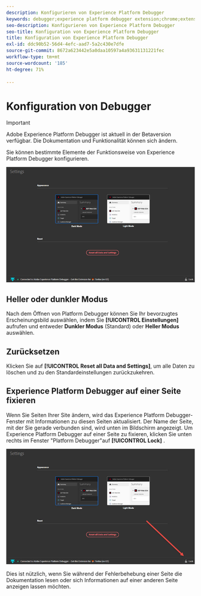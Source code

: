 ```yaml
---
description: Konfigurieren von Experience Platform Debugger
keywords: debugger;experience platform debugger extension;chrome;extension;configure
seo-description: Konfigurieren von Experience Platform Debugger
seo-title: Konfiguration von Experience Platform Debugger
title: Konfiguration von Experience Platform Debugger
exl-id: ddc90b52-56d4-4efc-aad7-5a2c430e7dfe
source-git-commit: 8672a623442e5a0daa10597a4a93631131221fec
workflow-type: tm+mt
source-wordcount: '185'
ht-degree: 71%

---
```


# Konfiguration von Debugger

>[!IMPORTANT]
>
>Adobe Experience Platform Debugger ist aktuell in der Betaversion verfügbar. Die Dokumentation und Funktionalität können sich ändern.

Sie können bestimmte Elemente der Funktionsweise von Experience Platform Debugger konfigurieren.

![](assets/settings.jpg)

## Heller oder dunkler Modus

Nach dem Öffnen von Platform Debugger können Sie Ihr bevorzugtes Erscheinungsbild auswählen, indem Sie **[!UICONTROL Einstellungen]** aufrufen und entweder **Dunkler Modus** (Standard) oder **Heller Modus** auswählen.

## Zurücksetzen

Klicken Sie auf **[!UICONTROL Reset all Data and Settings]**, um alle Daten zu löschen und zu den Standardeinstellungen zurückzukehren.

## Experience Platform Debugger auf einer Seite fixieren

Wenn Sie Seiten Ihrer Site ändern, wird das Experience Platform Debugger-Fenster mit Informationen zu diesen Seiten aktualisiert. Der Name der Seite, mit der Sie gerade verbunden sind, wird unten im Bildschirm angezeigt. Um Experience Platform Debugger auf einer Seite zu fixieren, klicken Sie unten rechts im Fenster &quot;Platform Debugger&quot;auf **[!UICONTROL Lock]** .

![](assets/lock.jpg)

Dies ist nützlich, wenn Sie während der Fehlerbehebung einer Seite die Dokumentation lesen oder sich Informationen auf einer anderen Seite anzeigen lassen möchten.
